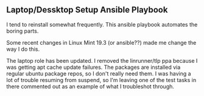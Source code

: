 ## Laptop/Dessktop Setup Ansible Playbook

I tend to reinstall somewhat frequently. This ansible playbook automates the boring parts.

Some recent changes in Linux Mint 19.3 (or ansible??) made me change the way I do this.

The laptop role has been updated. I removed the linrunner/tlp ppa because I was getting apt cache update failures. The packages are installed via regular ubuntu package repos, so I don't really need them. I was having a lot of trouble resuming from suspend, so I'm leaving one of the test tasks in there commented out as an example of what I troubleshot through. 